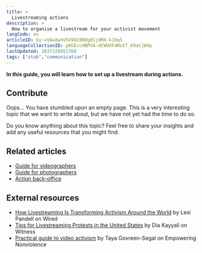 ```yaml
---
title: >
  Livestreaming actions
description: >
  How to organise a livestream for your activist movement
langCode: en
articleID: ky-uVAwXwnV5X9GC0N9g01jdMX-k19qS
languageCollectionID: pRGEccHBPV4-dCWUXF4MoIf_69aCjW4p
lastUpdated: 1637328051760
tags: ["stub","communication"]
---
```


**In this guide, you will learn how to set up a livestream during actions.**

## **Contribute**

Oops… You have stumbled upon an empty page. This is a very interesting topic that we want to write about, but we have not yet had the time to do so.

Do you know anything about this topic? Feel free to share your insights and add any useful resources that you might find.

## Related articles

-   [Guide for videographers](/communication/videos)
-   [Guide for photographers](/communication/photos)
-   [Action back-office](/communication/action-back-office)

## External resources

-   [How Livestreaming Is Transforming Activism Around the World](https://www.wired.com/2016/11/livestreaming-transforming-activism/) by Lexi Pandell on Wired
-   [Tips for Livestreaming Protests in the United States](https://blog.witness.org/2017/02/tips-livestreaming-protests-united-states/) by Dia Kayyali on Witness
-   [Practical guide to video activism](https://www.nonviolence.wri-irg.org/en/resources/2018/practical-guide-video-activism) by Taya Govreen-Segal on Empowering Nonviolence